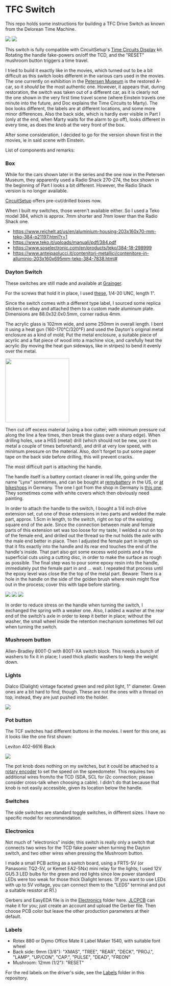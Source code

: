# TFC Switch

This repo holds some instructions for building a TFC Drive Switch as known from the Delorean Time Machine.

<img src="img/total1.jpg">
<img src="img/total2.jpg">

This switch is fully compatible with CircuitSetup's [Time Circuits Display](https://tcd.out-a-ti.me) kit. Rotating the handle fake-powers on/off the TCD, and the "RESET" mushroom button triggers a time travel.

I tried to build it exactly like in the movies, which turned out to be a bit difficult as this switch looks different in the various cars used in the movies. The one currently on exhibition in the [Petersen Museum](https://www.petersen.org/back-to-the-future-dmc-delorean) is the restored A-car, so it *should* be the most authentic one. However, it appears that, during restoration, the switch was taken out of a different car, as it is clearly not the one shown in the very first time travel scene (where Einstein travels one minute into the future, and Doc explains the Time Circuits to Marty). The box looks different, the labels are at different locations, and some more minor differences. Also the back side, which is hardly ever visible in Part I (only at the end, when Marty waits for the alarm to go off), looks different in every time, as does the knob at the very front of the box.

After some consideration, I decided to go for the version shown first in the movies, ie in said scene with Einstein.

List of components and remarks:

### Box 

While for the cars shown later in the series and the one now in the Petersen Museum, they apparently used a Radio Shack 270-274, the box shown in the beginning of Part I looks a bit different. However, the Radio Shack version is no longer available.

[CircuitSetup](https://circuitsetup.us/product/tfc-drive-switch-aluminum-enclosure/) offers pre-cut/drilled boxes now. 

When I built my switches, those weren't available either. So I used a Teko model 384, which is approx. 7mm shorter and 7mm lower than the Radio Shack one. 
- https://www.reichelt.at/us/en/aluminium-housing-203x160x70-mm-teko-384-p21197.html?r=1
- https://www.teko.it/uploads/manuali/pdf/384.pdf
- https://www.soselectronic.com/en/products/teko/384-18-298999
- https://www.anteipaolucci.it/contenitori-metallici/contenitore-in-alluminio-203x160x695mm-teko-384-7838.html#

### Dayton Switch

These switches are still made and available at [Grainger](https://www.grainger.com/product/DAYTON-Drum-Switch-Maintained-Reversing-2X442).

For the screws that hold it in place, I used [these](https://www.accu.co.uk/slotted-round-head-screws/368952-SFB-1-4-20-1-2-A2), 1/4-20 UNC, length 1".

Since the switch comes with a different type label, I sourced some replica stickers on ebay and attached them to a custom made aluminum plate. Dimensions are 88.0x32.0x0.5mm, corner radius 4mm.

The acrylic glass is 102mm wide, and some 250mm in overall length. I bent it using a heat gun (160-170°C/320°F) and used the Dayton's original metal enclosure as a kind of mold; Put the metal enclosure, a suitable piece of acyrlic and a flat piece of wood into a machine vice, and carefully heat the acrylic (by moving the heat gun sideways, like in stripes) to bend it evenly over the metal. 

<img src="img/bending.png" height="200">

Then cut off excess material (using a box cutter; with minimum pressure cut along the line a few times, then break the glass over a sharp edge). When drilling holes, use a HSS (metal) drill (which should not be new, use it on metal a couple of times beforehand), and drill at very low speed, with minimum pressure on the material. Also, don't forget to put some paper tape on the back side before drilling, this will prevent cracks. 

The most difficult part is attaching the handle.

The handle itself is a battery contact cleaner in real life, going under the name "Lynx" sometimes, and can be bought at [remybattery](https://remybattery.com/3-in-1-battery-cleaning-brush.html) in the US, or [at bikeshops](https://www.biketeile-service.de/en/electrics/battery/accessoriesforbatteries/3in1batterypostandterminalcleaner.html) in Germany. The one I got from the shop in Germany is [this one](https://www.lampa.it/en/articles/70021-3-in-1-battery-post-and-terminal-cleaner). They sometimes come with white covers which then obviously need painting.

In order to attach the handle to the switch, I bought a 1/4 inch drive extension set, cut one of those extensions in two parts and welded the male part, approx. 1.5cm in length, to the switch, right on top of the existing square end of the axle. Since the connection between male and female parts of this extension set was too loose for my taste, I welded a nut on top of the female end, and drilled out the thread so the nut holds the axle with the male end better in place. Then I adjusted the female part in length so that it fits exactly into the handle and its rear end touches the end of the handle's inside. That part also got some excess weld points and a few superficial cuts using a cutting disc, in order to make the surface as rough as possible. The final step was to pour some epoxy resin into the handle, immediately put the female part in and ... wait. I repeated that process until the epoxy level was close the the top of the metal part. Beware: There is a hole in the handle on the side of the golden brush where resin might flow out in the process; cover this with tape before starting.

<img src="img/dayt1.jpg">
<img src="img/dayt2.jpg">
<img src="img/dayt3.jpg">

In order to reduce stress on the handle when turning the switch, I exchanged the spring with a weaker one. Also, I added a washer at the rear end of the switch's axle in order to keep it better in place; without the washer, the small wheel inside the retention mechanism sometimes fell out when turning the switch.

### Mushroom button
Allen-Bradley 800T-D with 800T-XA switch block. This needs a bunch of washers to fix it in place; I used thick plastic washers to keep the weight down.

### Lights
Dialco (Dialight) vintage faceted green and red pilot light, 1" diameter. Green ones are a bit hard to find, though. These are not the ones with a thread on top; instead, they are just pushed into the holder.

<img src="img/glightlens.jpg">

### Pot button

The TCF switches had different buttons in the movies. I went for this one, as it looks like the one first shown:

Leviton 402-6616 Black

<img src="img/leviton.jpg">

The pot knob does nothing on my switches, but it could be attached to a [rotary encoder](https://github.com/realA10001986/Time-Circuits-Display/blob/main/README.md#rotary-encoder) to set the speed on the speedometer. This requires two additional wires from/to the TCD (SDA, SCL for i2c connection; please consider cross-talk when choosing a cable). I didn't do that because that knob is not easily accessible, given its location below the handle.

### Switches

The side switches are standard toggle switches, in different sizes. I have no specific model for recommendation.

### Electronics

Not much of "electronics" inside; this switch is really only a switch that connects two wires for the TCD fake power when turning the Dayton switch, and two other wires when pressing the Mushroom button.

I made a small PCB acting as a switch board, using a FRT5-5V (or Panasonic TQ2-5V, or Kemet EA2-5Nx) mini relay for the lights; I used 12V GU5.3 LED bulbs for the green and red lights since low power standard LEDs were too weak for those thick Dialight lenses. (If you want to use LEDs with up to 5V voltage, you can connect them to the "LEDS" terminal and put a suitable resistor at R1.)

Gerbers and EasyEDA file is in the [Electronics](https://github.com/realA10001986/TFC-Switch/tree/main/Electronics) folder here. [JLCPCB](https://jlcpcb.com/) can make it for you; just create an account and upload the Gerber file. Then choose PCB color but leave the other production parameters at their default.

### Labels

- Rotex 880 or Dymo Office Mate II Label Maker 1540, with suitable font wheel
- Back side: 9mm (3/8"): "XMAS", "TREE", "REAR", "DECK", "PROJ.", "LAMP", "UP/CON", "CAP.", "PULSE", "DEAD", "FREON"
- Mushroom: 12mm (1/2"): "RESET"

For the red labels on the driver's side, see the [Labels](https://github.com/realA10001986/TFC-Switch/tree/main/Labels) folder in this repository.

